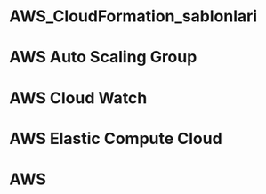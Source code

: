 # AWS_CloudFormation_sablonlari
# AWS Auto Scaling Group
# AWS Cloud Watch
# AWS Elastic Compute Cloud
# AWS 